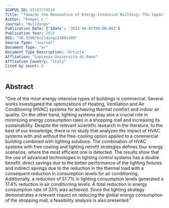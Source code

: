 ```yaml
---
SCOPUS_ID: 85163779518
Title: "Towards the Renovation of Energy-Intensive Building: The Impact of Lighting and Free-Cooling Retrofitting Strategies in a Shopping Mall"
Author: "Pompei L."
Journal: "Buildings"
Publication Date: {'$date': '2023-06-01T00:00:00Z'}
Publication Year: 2023
DOI: "10.3390/buildings13061409"
Source Type: "Journal"
Document Type: "ar"
Document Type Description: "Article"
Affliation: "Sapienza Università di Roma"
Affliation Country: "Italy"
Cited by count: 0
---
```


## Abstract
"One of the most energy-intensive types of buildings is commercial. Several works investigated the optimizations of Heating, Ventilation and Air Conditioning (HVAC) systems for achieving thermal comfort and indoor air quality. On the other hand, lighting systems play also a crucial role in minimizing energy consumption rates in a shopping mall and increasing its sustainability. Despite the relevant scientific research in the literature, to the best of our knowledge, there is no study that analyzes the impact of HVAC systems with and without the free-cooling option applied to a commercial building combined with lighting solutions. The combination of HVAC systems with free cooling and lighting retrofit strategies defines four energy scenarios, where the most efficient one is detected. The results show that the use of advanced technologies in lighting control systems has a double benefit: direct savings due to the better performance of the lighting fixtures and indirect savings due to the reduction in the thermal load with a consequent reduction in consumption levels for air conditioning. Additionally, a reduction of 51.7% in lighting consumption levels generated a 17.4% reduction in air conditioning levels. A total reduction in energy consumption rate of 33% was achieved. Since the lighting strategy demonstrates a relevant impact on reducing the global energy consumption of the shopping mall, a feasibility analysis is also presented."
